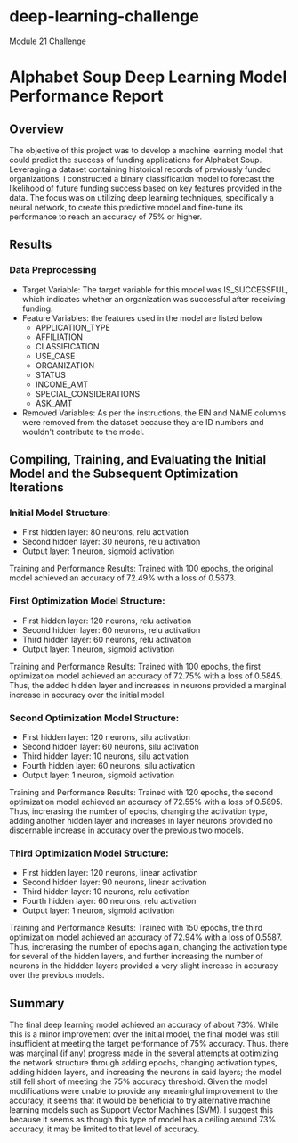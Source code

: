 # deep-learning-challenge
Module 21 Challenge

# Alphabet Soup Deep Learning Model Performance Report
## Overview
The objective of this project was to develop a machine learning model that could predict the success of funding applications for Alphabet Soup. Leveraging a dataset containing historical records of previously funded organizations, I constructed a binary classification model to forecast the likelihood of future funding success based on key features provided in the data. The focus was on utilizing deep learning techniques, specifically a neural network, to create this predictive model and fine-tune its performance to reach an accuracy of 75% or higher.

## Results 
### Data Preprocessing
* Target Variable: The target variable for this model was IS_SUCCESSFUL, which indicates whether an organization was successful after receiving funding.
* Feature Variables: the features used in the model are listed below
    * APPLICATION_TYPE
    * AFFILIATION
    * CLASSIFICATION
    * USE_CASE
    * ORGANIZATION
    * STATUS
    * INCOME_AMT
    * SPECIAL_CONSIDERATIONS
    * ASK_AMT
* Removed Variables: As per the instructions, the EIN and NAME columns were removed from the dataset because they are ID numbers and wouldn't contribute to the model.

## Compiling, Training, and Evaluating the Initial Model and the Subsequent Optimization Iterations  
### Initial Model Structure:
* First hidden layer: 80 neurons, relu activation
* Second hidden layer: 30 neurons, relu activation
* Output layer: 1 neuron, sigmoid activation

Training and Performance Results: Trained with 100 epochs, the original model achieved an accuracy of 72.49% with a loss of 0.5673.

### First Optimization Model Structure:
* First hidden layer: 120 neurons, relu activation
* Second hidden layer: 60 neurons, relu activation
* Third hidden layer: 60 neurons, relu activation
* Output layer: 1 neuron, sigmoid activation

Training and Performance Results: Trained with 100 epochs, the first optimization model achieved an accuracy of 72.75% with a loss of 0.5845. Thus, the added hidden layer and increases in neurons provided a marginal increase in accuracy over the initial model. 

### Second Optimization Model Structure:
* First hidden layer: 120 neurons, silu activation
* Second hidden layer: 60 neurons, silu activation
* Third hidden layer: 10 neurons, silu activation
* Fourth hidden layer: 60 neurons, silu activation
* Output layer: 1 neuron, sigmoid activation

Training and Performance Results: Trained with 120 epochs, the second optimization model achieved an accuracy of 72.55% with a loss of 0.5895. Thus, increrasing the number of epochs, changing the activation type, adding another hidden layer and increases in layer neurons provided no discernable increase in accuracy over the previous two models. 

### Third Optimization Model Structure:
* First hidden layer: 120 neurons, linear activation
* Second hidden layer: 90 neurons, linear activation
* Third hidden layer: 10 neurons, relu activation
* Fourth hidden layer: 60 neurons, relu activation
* Output layer: 1 neuron, sigmoid activation

Training and Performance Results: Trained with 150 epochs, the third optimization model achieved an accuracy of 72.94% with a loss of 0.5587. Thus, increrasing the number of epochs again, changing the activation type for several of the hidden layers, and further increasing the number of neurons in the hiddden layers provided a very slight increase in accuracy over the previous models. 


## Summary
The final deep learning model achieved an accuracy of about 73%. While this is a minor improvement over the initial model, the final model was still insufficient at meeting the target performance of 75% accuracy. Thus. there was marginal (if any) progress made in the several attempts at optimizing the network structure through adding epochs, changing activation types, adding hidden layers, and increasing the neurons in said layers; the model still fell short of meeting the 75% accuracy threshold.
Given the model modifications were unable to provide any meaningful improvement to the accuracy, it seems that it would be beneficial to try alternative machine learning models such as Support Vector Machines (SVM). I suggest this because it seems as though this type of model has a ceiling around 73% accuracy, it may be limited to that level of accuracy. 
